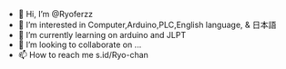 - 👋 Hi, I’m @Ryoferzz
- 👀 I’m interested in Computer,Arduino,PLC,English language, & 日本語
- 🌱 I’m currently learning on arduino and JLPT
- 💞️ I’m looking to collaborate on ...
- 📫 How to reach me s.id/Ryo-chan

<!---
Ryoferzz/Ryoferzz is a ✨ special ✨ repository because its `README.md` (this file) appears on your GitHub profile.
You can click the Preview link to take a look at your changes.
--->
